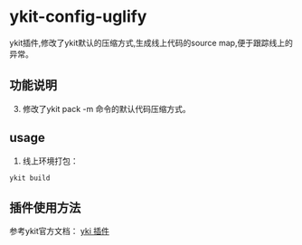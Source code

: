 # ykit-config-uglify
ykit插件,修改了ykit默认的压缩方式,生成线上代码的source map,便于跟踪线上的异常。

## 功能说明
<!-- 1. 增加自定义的bnbBuild命令，替换当前使用的build命令。
2. pack命令增加自定义参数-bnb,使用该参数时会屏蔽ykit默认的压缩行为，使用新的压缩方式。 -->
3. 修改了ykit pack -m 命令的默认代码压缩方式。

## usage
<!-- 1. 线上环境发布命令：
   ```
   ykit bnbBuild
   ```
2. 新的打包方式(压缩chunk文件并生成source map)：
   ```
   ykit pack -m -bnb
   ``` -->
1. 线上环境打包：
```
ykit build
```

## 插件使用方法
参考ykit官方文档：
[yki 插件](http://ued.qunar.com/ykit/plugin/plugin.html)